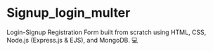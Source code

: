 # Signup_login_multer
  Login-Signup Registration Form built from scratch using HTML, CSS, Node.js (Express.js & EJS), and MongoDB. 💻
